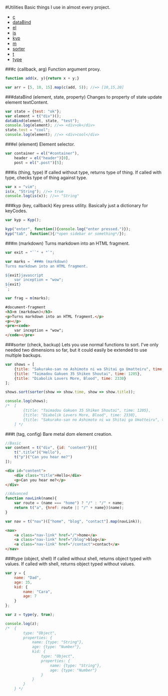 #Utilities
Basic things I use in almost every project.

* [c](#c-cb-a)
* [dataBind](#dataBind-element-state-property)
* [el](#el-element)
* [is](#is-thing-type)
* [kyp](#kyp-key-callback)
* [m](#m-markdown)
* [sorter](#sorter-check-backup)
* [t](#t-tag-config)
* [type](#type-object-shell)

###c (callback, arg)
Function argument proxy.

```javascript
function add(x, y){return x + y;}

var arr = [5, 10, 15].map(c(add, 5)); //=> [10,15,20]
```

###dataBind (element, state, property)
Changes to property of state update element textContent.

```javascript
var state = {test: "ok"};
var element = t("div")();
dataBind(element, state, "test");
console.log(element); //=> <div>ok</div>
state.test = "cool";
console.log(element); //=> <div>cool</div>
```

###el (element)
Element selector.

```javascript
var container = el("#container"),
    header = el("header")[0],
    post = el(".post")[5];
```

###is (thing, type)
If called without type, returns type of thing. If called with type, checks type of thing against type.

```javascript
var x = "vim";
is(x, "String"); //=> true
console.log(is(x)); //=> "String"
```

###kyp (key, callback)
Key press utility. Basically just a dictionary for keyCodes.

```javascript
var kyp = Kyp();

kyp("enter", function(){console.log("enter pressed.")});
kyp("tab", function(){/*open sidebar or something*/});
```

###m (markdown)
Turns markdown into an HTML fragment.

```javascript
var exit = "``" + "`";

var marks = `###m (markdown)
Turns markdown into an HTML fragment.

${exit}javascript
    var inception = "wow";
${exit}
`;

var frag = m(marks);
```

```html
#document-fragment
<h3>m (markdown)</h3>
<p>Turns markdown into an HTML fragment.</p>
<p></p>
<pre><code>
    var inception = "wow";
</code></pre>
```

###sorter (check, backup)
Lets you use normal functions to sort. I've only needed two dimensions so far, but it could easily be extended to use multiple backups.

```javascript
var shows = [
    {title: "Sakurako-san no Ashimoto ni wa Shitai ga Umatteiru", time: 2330},
    {title: "Taimadou Gakuen 35 Shiken Shoutai", time: 1205},
    {title: "Diabolik Lovers More, Blood", time: 2330}
];

shows.sort(sorter(show => show.time, show => show.title));

console.log(shows);
/*  [
        {title: "Taimadou Gakuen 35 Shiken Shoutai", time: 1205},
        {title: "Diabolik Lovers More, Blood", time: 2330},
        {title: "Sakurako-san no Ashimoto ni wa Shitai ga Umatteiru", time: 2330},
    ] */

```

###t (tag, config)
Bare metal dom element creation.

```javascript
//Basic
var content = t("div", {id: "content"})([
    t(".title")("Hello"),
    t("p")("Can you hear me?")
]);
```
```html
<div id="content">
    <div class="title">Hello</div>
    <p>Can you hear me?</p>
</div>
```
```javascript
//Advanced
function navLink(name){
    var route = (name === "home") ? "/" : "/" + name;
    return t("a", {href: route || "/" + name})(name);
}

var nav = t("nav")(["home", "blog", "contact"].map(navLink));
```
```html
<nav>
    <a class="nav-link" href="/">home</a>
    <a class="nav-link" href="/blog">blog</a>
    <a class="nav-link" href="/contact">contact</a>
</nav>
```

###type (object, shell)
If called without shell, returns object typed with values. If called with shell, returns object typed without values.

```javascript
var y = {
    name: "Dad",
    age: 35,
    kid: {
        name: "Cara",
        age: 7
    }
};

var z = type(y, true);

console.log(z);
/*  {
        type: "Object",
        properties: {
            name: {type: "String"},
            age: {type: "Number"},
            kid: {
                type: "Object",
                properties: {
                    name: {type: "String"},
                    age: {type: "Number"}
                }
            }
        }
    } */
```

